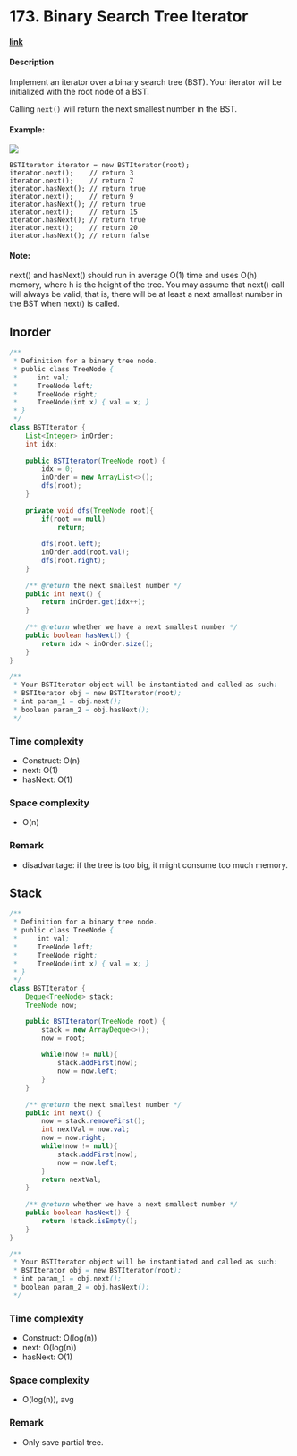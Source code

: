 # 173. Binary Search Tree Iterator

#### [link](https://leetcode.com/problems/binary-search-tree-iterator/) 

#### Description
Implement an iterator over a binary search tree (BST). Your iterator will be initialized with the root node of a BST.

Calling `next()` will return the next smallest number in the BST.

#### Example:
![](https://assets.leetcode.com/uploads/2018/12/25/bst-tree.png)
```
BSTIterator iterator = new BSTIterator(root);
iterator.next();    // return 3
iterator.next();    // return 7
iterator.hasNext(); // return true
iterator.next();    // return 9
iterator.hasNext(); // return true
iterator.next();    // return 15
iterator.hasNext(); // return true
iterator.next();    // return 20
iterator.hasNext(); // return false
```
#### Note:
next() and hasNext() should run in average O(1) time and uses O(h) memory, where h is the height of the tree.
You may assume that next() call will always be valid, that is, there will be at least a next smallest number in the BST when next() is called.

## Inorder
```java
/**
 * Definition for a binary tree node.
 * public class TreeNode {
 *     int val;
 *     TreeNode left;
 *     TreeNode right;
 *     TreeNode(int x) { val = x; }
 * }
 */
class BSTIterator {
    List<Integer> inOrder;
    int idx;
        
    public BSTIterator(TreeNode root) {
        idx = 0;
        inOrder = new ArrayList<>();
        dfs(root);
    }
    
    private void dfs(TreeNode root){
        if(root == null)
            return;
        
        dfs(root.left);
        inOrder.add(root.val);
        dfs(root.right);
    }
    
    /** @return the next smallest number */
    public int next() {
        return inOrder.get(idx++);
    }
    
    /** @return whether we have a next smallest number */
    public boolean hasNext() {
        return idx < inOrder.size();
    }
}

/**
 * Your BSTIterator object will be instantiated and called as such:
 * BSTIterator obj = new BSTIterator(root);
 * int param_1 = obj.next();
 * boolean param_2 = obj.hasNext();
 */
```

### Time complexity
* Construct: O(n)
* next: O(1)
* hasNext: O(1)
### Space complexity
* O(n)
### Remark
* disadvantage: if the tree is too big, it might consume too much memory.

## Stack
```java
/**
 * Definition for a binary tree node.
 * public class TreeNode {
 *     int val;
 *     TreeNode left;
 *     TreeNode right;
 *     TreeNode(int x) { val = x; }
 * }
 */
class BSTIterator {
    Deque<TreeNode> stack;
    TreeNode now;

    public BSTIterator(TreeNode root) {
        stack = new ArrayDeque<>();
        now = root;
        
        while(now != null){
            stack.addFirst(now);
            now = now.left;
        }
    }
    
    /** @return the next smallest number */
    public int next() {
        now = stack.removeFirst();
        int nextVal = now.val;
        now = now.right;
        while(now != null){
            stack.addFirst(now);
            now = now.left;
        }
        return nextVal;
    }
    
    /** @return whether we have a next smallest number */
    public boolean hasNext() {
        return !stack.isEmpty();
    }
}

/**
 * Your BSTIterator object will be instantiated and called as such:
 * BSTIterator obj = new BSTIterator(root);
 * int param_1 = obj.next();
 * boolean param_2 = obj.hasNext();
 */
```
### Time complexity
* Construct: O(log(n))
* next: O(log(n))
* hasNext: O(1)
### Space complexity
* O(log(n)), avg
### Remark
* Only save partial tree.